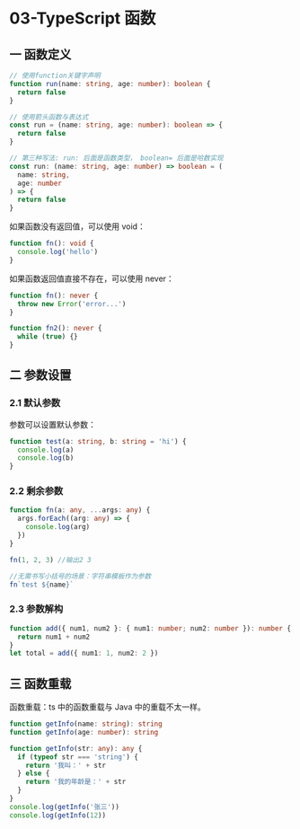 # 03-TypeScript 函数

## 一 函数定义

```ts
// 使用function关键字声明
function run(name: string, age: number): boolean {
  return false
}

// 使用箭头函数与表达式
const run = (name: string, age: number): boolean => {
  return false
}

// 第三种写法: run: 后面是函数类型， boolean= 后面是哈数实现
const run: (name: string, age: number) => boolean = (
  name: string,
  age: number
) => {
  return false
}
```

如果函数没有返回值，可以使用 void：

```ts
function fn(): void {
  console.log('hello')
}
```

如果函数返回值直接不存在，可以使用 never：

```ts
function fn(): never {
  throw new Error('error...')
}

function fn2(): never {
  while (true) {}
}
```

## 二 参数设置

### 2.1 默认参数

参数可以设置默认参数：

```ts
function test(a: string, b: string = 'hi') {
  console.log(a)
  console.log(b)
}
```

### 2.2 剩余参数

```ts
function fn(a: any, ...args: any) {
  args.forEach((arg: any) => {
    console.log(arg)
  })
}

fn(1, 2, 3) //输出2 3

//无需书写小括号的场景：字符串模板作为参数
fn`test ${name}`
```

### 2.3 参数解构

```ts
function add({ num1, num2 }: { num1: number; num2: number }): number {
  return num1 + num2
}
let total = add({ num1: 1, num2: 2 })
```

## 三 函数重载

函数重载：ts 中的函数重载与 Java 中的重载不太一样。

```ts
function getInfo(name: string): string
function getInfo(age: number): string

function getInfo(str: any): any {
  if (typeof str === 'string') {
    return '我叫：' + str
  } else {
    return '我的年龄是：' + str
  }
}
console.log(getInfo('张三'))
console.log(getInfo(12))
```
